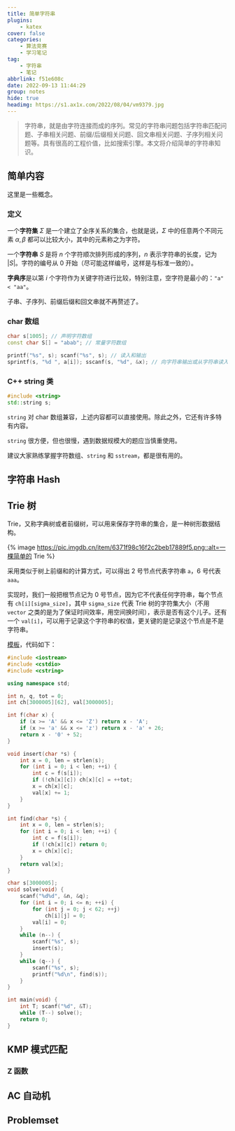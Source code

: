 ```yaml
---
title: 简单字符串
plugins:
    - katex
cover: false
categories:
    - 算法竞赛
    - 学习笔记
tag:
    - 字符串
	- 笔记
abbrlink: f51e608c
date: 2022-09-13 11:44:29
group: notes
hide: true
headimg: https://s1.ax1x.com/2022/08/04/vm9379.jpg
---
```


> 字符串，就是由字符连接而成的序列。常见的字符串问题包括字符串匹配问题、子串相关问题、前缀/后缀相关问题、回文串相关问题、子序列相关问题等。具有很高的工程价值，比如搜索引擎。本文将介绍简单的字符串知识。

<!--more-->

## 简单内容

这里是一些概念。

### 定义

一个**字符集** $\Sigma$ 是一个建立了全序关系的集合，也就是说，$\Sigma$ 中的任意两个不同元素 $\alpha,\beta$ 都可以比较大小，其中的元素称之为字符。

一个**字符串** $S$ 是将 $n$ 个字符顺次排列形成的序列，$n$ 表示字符串的长度，记为 $|S|$。字符的编号从 $0$ 开始（尽可能这样编号，这样是与标准一致的）。

**字典序**是以第 $i$ 个字符作为关键字符进行比较，特别注意，空字符是最小的：`"a" < "aa"`。

子串、子序列、前缀后缀和回文串就不再赘述了。

### char 数组

```cpp
char s[1005]; // 声明字符数组
const char S[] = "abab"; // 常量字符数组

printf("%s", s); scanf("%s", s); // 读入和输出
sprintf(s, "%d ", a[i]); sscanf(s, "%d", &x); // 向字符串输出或从字符串读入
```

### C++ string 类

```cpp
#include <string>
std::string s;
```

`string` 对 char 数组兼容，上述内容都可以直接使用。除此之外，它还有许多特有内容。

`string` 很方便，但也很慢，遇到数据规模大的题应当慎重使用。

建议大家熟练掌握字符数组、`string` 和 `sstream`，都是很有用的。

## 字符串 Hash

## Trie 树

Trie，又称字典树或者前缀树，可以用来保存字符串的集合，是一种树形数据结构。

{% image https://pic.imgdb.cn/item/6371f98c16f2c2beb17889f5.png::alt=一棵简单的 Trie %}

采用类似于树上前缀和的计算方式，可以得出 $2$ 号节点代表字符串 `a`，$6$ 号代表 `aaa`。

实现时，我们一般把根节点记为 $0$ 号节点，因为它不代表任何字符串，每个节点有 `ch[i][sigma_size]`，其中 `sigma_size` 代表 Trie 树的字符集大小（不用 `vector` 之类的是为了保证时间效率，用空间换时间），表示是否有这个儿子。还有一个 `val[i]`，可以用于记录这个字符串的权值，更关键的是记录这个节点是不是字符串。

[模板](https://www.luogu.com.cn/problem/P8306)，代码如下：

```cpp
#include <iostream>
#include <cstdio>
#include <cstring>

using namespace std;

int n, q, tot = 0;
int ch[3000005][62], val[3000005]; 

int f(char x) {
	if (x >= 'A' && x <= 'Z') return x - 'A';
	if (x >= 'a' && x <= 'z') return x - 'a' + 26;
	return x - '0' + 52;
}

void insert(char *s) {
	int x = 0, len = strlen(s);
	for (int i = 0; i < len; ++i) {
		int c = f(s[i]);
		if (!ch[x][c]) ch[x][c] = ++tot;
		x = ch[x][c];
		val[x] += 1;
	}
}

int find(char *s) {
	int x = 0, len = strlen(s);
	for (int i = 0; i < len; ++i) {
		int c = f(s[i]);
		if (!ch[x][c]) return 0;
		x = ch[x][c];
	}
	return val[x];
}

char s[3000005];
void solve(void) {
	scanf("%d%d", &n, &q);	
	for (int i = 0; i <= n; ++i) {
		for (int j = 0; j < 62; ++j)
			ch[i][j] = 0;
		val[i] = 0;
	}
	while (n--) {
		scanf("%s", s);
		insert(s);
	}
	while (q--) {
		scanf("%s", s);
		printf("%d\n", find(s));
	}
}

int main(void) {
	int T; scanf("%d", &T);
	while (T--) solve();
	return 0;
}
```

## KMP 模式匹配

### Z 函数

## AC 自动机

## Problemset